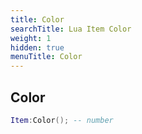 ```yaml
---
title: Color
searchTitle: Lua Item Color
weight: 1
hidden: true
menuTitle: Color
---
```

## Color
```lua
Item:Color(); -- number
```